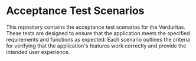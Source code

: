 # Acceptance Test Scenarios

This repository contains the acceptance test scenarios for the Verduritas. These tests are designed to ensure that the application meets the specified requirements and functions as expected. Each scenario outlines the criteria for verifying that the application's features work correctly and provide the intended user experience.
